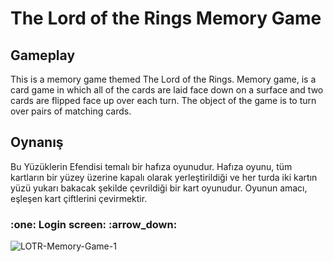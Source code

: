 # The Lord of the Rings Memory Game

## Gameplay

This is a memory game themed The Lord of the Rings. Memory game, is a card game in which all of the cards are laid face down on a surface and two cards are flipped face up over each turn. The object of the game is to turn over pairs of matching cards.

## Oynanış

Bu Yüzüklerin Efendisi temalı bir hafıza oyunudur. Hafıza oyunu, tüm kartların bir yüzey üzerine kapalı olarak yerleştirildiği ve her turda iki kartın yüzü yukarı bakacak şekilde çevrildiği bir kart oyunudur. Oyunun amacı, eşleşen kart çiftlerini çevirmektir.

<h3>:one: Login screen: :arrow_down:</h3>
<p align="center"></p>

![LOTR-Memory-Game-1](https://user-images.githubusercontent.com/91262816/185388931-76406e87-3b0d-4577-aca4-316ff4dcbe7a.png)
